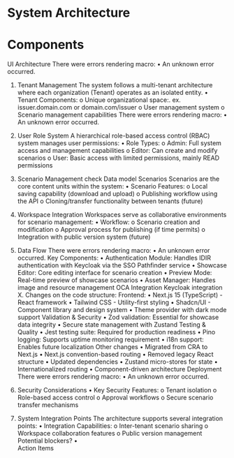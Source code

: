 # System Architecture

 
# Components


UI Architecture
There were errors rendering macro:
•	An unknown error occurred.
1. Tenant Management
The system follows a multi-tenant architecture where each organization (Tenant) operates as an isolated entity.
•	Tenant Components:
o	Unique organizational space:. ex. issuer.domain.com or domain.com/issuer
o	User management system
o	Scenario management capabilities
There were errors rendering macro:
•	An unknown error occurred.
2. User Role System
A hierarchical role-based access control (RBAC) system manages user permissions:
•	Role Types:
o	Admin: Full system access and management capabilities
o	Editor: Can create and modify scenarios
o	User: Basic access with limited permissions, mainly READ permissions
3. Scenario Management
check Data model Scenarios
Scenarios are the core content units within the system:
•	Scenario Features:
o	Local saving capability (download and upload)
o	Publishing workflow using the API
o	Cloning/transfer functionality between tenants (future)
4. Workspace Integration
Workspaces serve as collaborative environments for scenario management:
•	Workflow:
o	Scenario creation and modification
o	Approval process for publishing (if time permits)
o	Integration with public version system (future)


5. Data Flow
There were errors rendering macro:
•	An unknown error occurred.
Key Components:
•	Authentication Module: Handles IDIR authentication with Keycloak via the SSO Pathfinder service
•	Showcase Editor: Core editing interface for scenario creation
•	Preview Mode: Real-time preview of showcase scenarios
•	Asset Manager: Handles image and resource management
OCA Integration
Keycloak integration
X. Changes on the code structure:
Frontend:
•	Next.js 15 (TypeScript) - React framework
•	Tailwind CSS - Utility-first styling
•	Shadcn/UI - Component library and design system
•	Theme provider with dark mode support
Validation & Security
•	Zod validation: Essential for showcase data integrity
•	Secure state management with Zustand
Testing & Quality
•	Jest testing suite: Required for production readiness
•	Pino logging: Supports uptime monitoring requirement
•	i18n support: Enables future localization
Other changes
•	Migrated from CRA to Next.js
•	Next.js convention-based routing
•	Removed legacy React structure
•	Updated dependencies
•	Zustand micro-stores for state
•	Internationalized routing
•	Component-driven architecture
Deployment
There were errors rendering macro:
•	An unknown error occurred.
6. Security Considerations
•	Key Security Features:
o	Tenant isolation
o	Role-based access control
o	Approval workflows
o	Secure scenario transfer mechanisms
7. System Integration Points
The architecture supports several integration points:
•	Integration Capabilities:
o	Inter-tenant scenario sharing
o	Workspace collaboration features
o	Public version management
Potential blockers?
•	
Action Items
